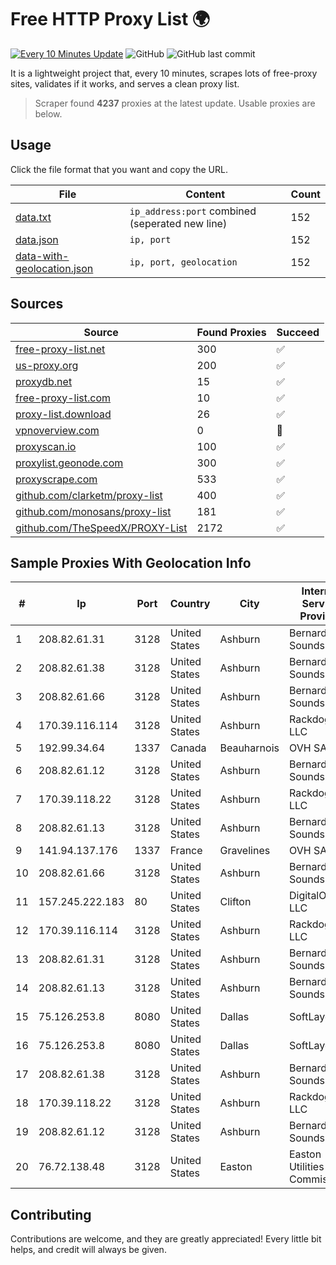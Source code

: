 
# Free HTTP Proxy List 🌍

[![Every 10 Minutes Update](https://github.com/mertguvencli/http-proxy-list/actions/workflows/main.yml/badge.svg?branch=main)](https://github.com/mertguvencli/http-proxy-list/actions/workflows/main.yml)
![GitHub](https://img.shields.io/github/license/mertguvencli/http-proxy-list)
![GitHub last commit](https://img.shields.io/github/last-commit/mertguvencli/http-proxy-list)

It is a lightweight project that, every 10 minutes, scrapes lots of free-proxy sites, validates if it works, and serves a clean proxy list.


> Scraper found **4237** proxies at the latest update. Usable proxies are below.

## Usage

Click the file format that you want and copy the URL.


|File|Content|Count|
|----|-------|-----|
|[data.txt](https://raw.githubusercontent.com/mertguvencli/http-proxy-list/main/proxy-list/data.txt)|`ip_address:port` combined (seperated new line)|152|
|[data.json](https://raw.githubusercontent.com/mertguvencli/http-proxy-list/main/proxy-list/data.json)|`ip, port`|152|
|[data-with-geolocation.json](https://raw.githubusercontent.com/mertguvencli/http-proxy-list/main/proxy-list/data-with-geolocation.json)|`ip, port, geolocation`|152|

## Sources

|Source|Found Proxies|Succeed|
|------|-------------|-------|
|[free-proxy-list.net](https://free-proxy-list.net)|300|✅|
|[us-proxy.org](https://www.us-proxy.org)|200|✅|
|[proxydb.net](http://proxydb.net)|15|✅|
|[free-proxy-list.com](https://free-proxy-list.com/?page=&port=&type%5B%5D=http&type%5B%5D=https&up_time=0&search=Search)|10|✅|
|[proxy-list.download](https://www.proxy-list.download/HTTP)|26|✅|
|[vpnoverview.com](https://vpnoverview.com/privacy/anonymous-browsing/free-proxy-servers)|0|🚫|
|[proxyscan.io](https://www.proxyscan.io)|100|✅|
|[proxylist.geonode.com](https://proxylist.geonode.com/api/proxy-list?limit=300&page=1&sort_by=lastChecked&sort_type=desc&protocols=http,https)|300|✅|
|[proxyscrape.com](https://api.proxyscrape.com/v2/?request=displayproxies&protocol=http&timeout=10000&country=all&ssl=all&anonymity=all)|533|✅|
|[github.com/clarketm/proxy-list](https://raw.githubusercontent.com/clarketm/proxy-list/master/proxy-list-raw.txt)|400|✅|
|[github.com/monosans/proxy-list](https://raw.githubusercontent.com/monosans/proxy-list/main/proxies/http.txt)|181|✅|
|[github.com/TheSpeedX/PROXY-List](https://raw.githubusercontent.com/TheSpeedX/PROXY-List/master/http.txt)|2172|✅|


## Sample Proxies With Geolocation Info

|#|Ip|Port|Country|City|Internet Service Provider|
|-|--|----|-------|----|-------------------------|
|1|208.82.61.31|3128|United States|Ashburn|Bernardi Sounds|
|2|208.82.61.38|3128|United States|Ashburn|Bernardi Sounds|
|3|208.82.61.66|3128|United States|Ashburn|Bernardi Sounds|
|4|170.39.116.114|3128|United States|Ashburn|Rackdog, LLC|
|5|192.99.34.64|1337|Canada|Beauharnois|OVH SAS|
|6|208.82.61.12|3128|United States|Ashburn|Bernardi Sounds|
|7|170.39.118.22|3128|United States|Ashburn|Rackdog, LLC|
|8|208.82.61.13|3128|United States|Ashburn|Bernardi Sounds|
|9|141.94.137.176|1337|France|Gravelines|OVH SAS|
|10|208.82.61.66|3128|United States|Ashburn|Bernardi Sounds|
|11|157.245.222.183|80|United States|Clifton|DigitalOcean, LLC|
|12|170.39.116.114|3128|United States|Ashburn|Rackdog, LLC|
|13|208.82.61.31|3128|United States|Ashburn|Bernardi Sounds|
|14|208.82.61.13|3128|United States|Ashburn|Bernardi Sounds|
|15|75.126.253.8|8080|United States|Dallas|SoftLayer|
|16|75.126.253.8|8080|United States|Dallas|SoftLayer|
|17|208.82.61.38|3128|United States|Ashburn|Bernardi Sounds|
|18|170.39.118.22|3128|United States|Ashburn|Rackdog, LLC|
|19|208.82.61.12|3128|United States|Ashburn|Bernardi Sounds|
|20|76.72.138.48|3128|United States|Easton|Easton Utilities Commission|



## Contributing

Contributions are welcome, and they are greatly appreciated! Every
little bit helps, and credit will always be given.

